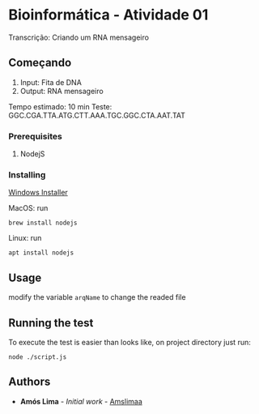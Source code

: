 # Bioinformática - Atividade 01

Transcrição: Criando um RNA mensageiro

## Começando 

1. Input: Fita de DNA
2. Output: RNA mensageiro

Tempo estimado: 10 min
Teste: GGC.CGA.TTA.ATG.CTT.AAA.TGC.GGC.CTA.AAT.TAT

### Prerequisites 

1. NodejS

###  Installing

[Windows Installer](https://nodejs.org/en/)

MacOS: run
```
brew install nodejs
```
Linux: run
```
apt install nodejs
```
## Usage 

modify the variable ```arqName``` to change the readed file 

## Running the test

To execute the test is easier than looks like, on project directory just run:

```
node ./script.js
```


## Authors

* **Amós Lima** - *Initial work* - [Amslimaa](https://github.com/amslimaa)

